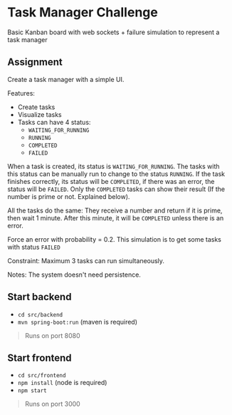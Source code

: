 # Task Manager Challenge
Basic Kanban board with web sockets + failure simulation to represent a task manager

## Assignment
Create a task manager with a simple UI.

Features:
- Create tasks
- Visualize tasks
- Tasks can have 4 status:
  - `WAITING_FOR_RUNNING`
  - `RUNNING`
  - `COMPLETED`
  - `FAILED`

When a task is created, its status is `WAITING_FOR_RUNNING`. The tasks with this status can be manually run to change to the status `RUNNING`. If the task finishes correctly, its status will be `COMPLETED`, if there was an error, the status will be `FAILED`.
Only the `COMPLETED` tasks can show their result (If the number is prime or not. Explained below).

All the tasks do the same: They receive a number and return if it is prime, then wait 1 minute. After this minute, it will be `COMPLETED` unless there is an error.

Force an error with probability = 0.2. This simulation is to get some tasks with status `FAILED`

Constraint: Maximum 3 tasks can run simultaneously.

Notes: The system doesn't need persistence.

## Start backend
- ```cd src/backend```
- ```mvn spring-boot:run``` (maven is required)
> Runs on port 8080

## Start frontend
- ```cd src/frontend```
- ```npm install``` (node is required)
- ```npm start```
> Runs on port 3000
